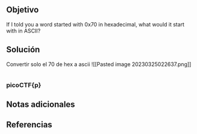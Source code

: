 ## Objetivo
If I told you a word started with 0x70 in hexadecimal, what would it start with in ASCII?

## Solución
Convertir solo el 70 de hex a ascii
![[Pasted image 20230325022637.png]]

```bash

```

### picoCTF{p}

## Notas adicionales
## Referencias
